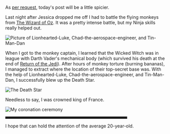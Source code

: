 As <a href="http://students.washington.edu/bribera/cgi-bin/mt-comments.cgi?entry_id=150">per request</a>, today's post will be a little spicier.

Last night after Jessica dropped me off I had to battle the flying monkeys from <a href="http://imdb.com/title/tt0032138/">The Wizard of Oz</a>.  It was a pretty intense battle, but my Ninja skills really helped out.

<img src="http://students.washington.edu/bribera/images/oz.jpg" alt="Picture of Lionhearted-Luke, Chad-the-aerospace-engineer, and Tin-Man-Dan" />

When I got to the monkey captain, I learned that the Wicked Witch was in league with Darth Vader's mechanical body (which survived his death at the end of <a href="http://imdb.com/title/tt0086190/">Return of the Jedi</a>).  After hours of monkey torture (burning bananas), I managed to extract where the location of their top-secret base was.  With the help of Lionhearted-Luke, Chad-the-aerospace-engineer, and Tin-Man-Dan, I successfully blew up the Death Star.

<img src="http://students.washington.edu/bribera/images/death_star.jpg" alt="The Death Star" />

Needless to say, I was crowned king of France.

<img src="http://students.washington.edu/bribera/images/france.jpg" alt="My coronation ceremony" />

</p><hr style="width: 75%;border-style:solid;" /><p>I hope that can hold the attention of the average 20-year-old.
